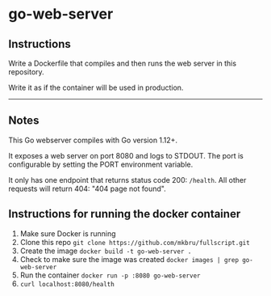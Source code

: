 # go-web-server

## Instructions

Write a Dockerfile that compiles and then runs the web server in this repository.  

Write it as if the container will be used in production.  

-----

## Notes
This Go webserver compiles with Go version 1.12+.  

It exposes a web server on port 8080 and logs to STDOUT.  The port is configurable by setting the PORT environment variable.  

It only has one endpoint that returns status code 200: `/health`. All other requests will return 404: "404 page not found". 


## Instructions for running the docker container

1. Make sure Docker is running
2. Clone this repo `git clone https://github.com/mkbru/fullscript.git`
3. Create the image `docker build -t go-web-server .`
4. Check to make sure the image was created `docker images | grep go-web-server`
5. Run the container `docker run -p :8080 go-web-server`
6. `curl localhost:8080/health`

